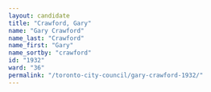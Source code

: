 ```yaml
---
layout: candidate
title: "Crawford, Gary"
name: "Gary Crawford"
name_last: "Crawford"
name_first: "Gary"
name_sortby: "crawford"
id: "1932"
ward: "36"
permalink: "/toronto-city-council/gary-crawford-1932/"
---
```

